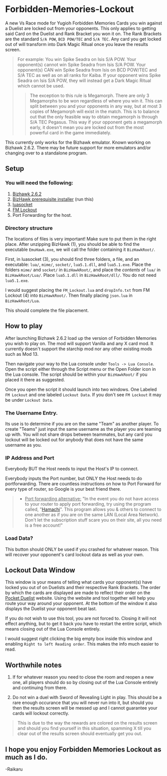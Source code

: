 # Forbidden-Memories-Lockout
A new Vs Race mode for Yugioh Forbidden Memories
Cards you win against a Duelist are locked out from your opponents. This only applies to getting said Card on the Duelist and Rank Bracket you won it on. The Rank Brackets are the standard `S/A POW`, `BCD POW/TEC` and `S/A TEC`. Any card you get locked out of will transform into Dark Magic Ritual once you leave the results screen.
> For example: You win Spike Seadra on Isis S/A POW. Your opponent(s) cannot win Spike Seadra from Isis S/A POW. Your opponent(s) CAN win Spike Seadra from Isis on BCD POW/TEC and S/A TEC as well as on all ranks for Kaiba. If your opponent wins Spike Seadra on Isis S/A POW, they will instead get a Dark Magic Ritual which cannot be used.
> > The exception to this rule is Megamorph. There are only 3 Megamorphs to be won regardless of where you win it. This can split between you and your opponents in any way, but at most 3 copies of Megamorph will exist in the match. This is to balance out that the only feasible way to obtain megamorph is through S/A TEC Pegasus. This way if your opponent gets a megamorph early, it doesn't mean you are locked out from the most powerful card in the game immediately.

This currently only works for the Bizhawk emulator. Known working on Bizhawk 2.6.2. There may be future support for more emulators and/or changing over to a standalone program.


## Setup
### You will need the following:
1. [Bizhawk 2.6.2](https://github.com/TASVideos/BizHawk/releases/tag/2.6.2)
2. [BizHawk prerequisite installer](https://github.com/TASVideos/BizHawk-Prereqs/releases/tag/2.1) (run this)
3. [luasocket](http://files.luaforge.net/releases/luasocket/luasocket/luasocket-2.0.2/luasocket-2.0.2-lua-5.1.2-Win32-vc8.zip)
4. [FM Lockout](https://github.com/Raikaru13/Forbidden-Memories-Lockout)
5. Port Forwarding for the host.

### Directory structure

The locations of files is very important! Make sure to put them in the right place. After unzipping BizHawk (1), you should be able to find the executable `EmuHawk.exe`, we will call the folder containing it `BizHawkRoot/`.

First, in luasocket (3), you should find three folders, a file, and an executable: `lua/`, `mime/`, `socket/`, `lua5.1.dll`, and `lua5.1.exe`.
Place the folders `mime/` and `socket/` in `BizHawkRoot/`, and place the *contents* of `lua/` in `BizHawkRoot/Lua/`. Place `lua5.1.dll` in `BizHawkRoot/dll/`. You do not need `lua5.1.exe`.

I would suggest placing the `FM_Lockout.lua` and `dropInfo.txt` from FM Lockout (4) into `BizHawkRoot/`. Then finally placing `json.lua` in `BizHawkRoot/Lua`.

This should complete the file placement.

## How to play

After launching Bizhawk 2.6.2 load up the version of Forbidden Memories you wish to play on. The mod will support Vanilla and any X card mod. It currently doesn't support the starchip mod nor any other existing mods such as Mod 13.

Then navigate your way to the Lua console under `Tools -> Lua Console`.
Open the script either through the Script menu or the Open Folder icon in the Lua console. The script should be within your `BizHawkRoot/` if you placed it there as suggested.

Once you open the script it should launch into two windows. One Labeled `FM Lockout` and one labeled `Lockout Data`. If you don't see `FM Lockout` it may be under `Lockout Data`.

### The Username Entry. 

Its use is to determine if you are on the same "Team" as another player. To create "Teams" just input the same username as the player you are teaming up with. You will not share drops between teammates, but any card you lockout will be locked out for anybody that does not have the same username as you.

### IP Address and Port

Everybody BUT the Host needs to input the Host's IP to connect.

Everybody inputs the Port number, but ONLY the Host needs to do portforwarding. There are countless instructions on how to Port Forward for every type of router, so Google is your best friend there.
>  * <ins>Port forwarding alternative:</ins> "In the event you do not have access to your router to apply port forwarding, try using the program called, "[Hamachi](https://www.vpn.net/)". This program allows you & others to connect to one another as if you are on the same LAN (Local Area Network). Don't let the subscription stuff scare you on their site, all you need is a free account!"


### Load Data?
This button should ONLY be used if you crashed for whatever reason. This will recover your opponent's card lockout data as well as your own.

## Lockout Data Window

This window is your means of telling what cards your opponent(s) have locked you out of on Duelists and their respective Rank Brackets. The order by which the cards are displayed are made to reflect their order on the [Pocket Duelist](https://pd.ygo.fm/) website. Using the website and tool together will help you route your way around your opponent. At the bottom of the window it also displays the Duelist your opponent beat last.

If you do not wish to use this tool, you are not forced to. Closing it will not effect anything, but to get it back you have to restart the entire script, which means closing out of the Lua Console entirely.

I would suggest right clicking the big empty box inside this window and enabling `Right to left Reading order`. This makes the info much easier to read.

## Worthwhile notes

1. If for whatever reason you need to close the room and reopen a new one, all players should do so by closing out of the Lua Console entirely and continuing from there.

2. Do not win a duel with Sword of Revealing Light in play. This should be a rare enough occurance that you will never run into it, but should you then the results screen will be messed up and I cannot guarantee your cards will lockout correctly.
> This is due to the way the rewards are colored on the results screen and should you find yourself in this situation, spamming X till you clear out of the results screen should eventually get you out. 

## I hope you enjoy Forbidden Memories Lockout as much as I do.
-Raikaru
